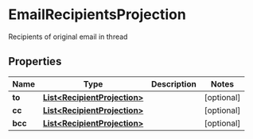 

# EmailRecipientsProjection

Recipients of original email in thread

## Properties

| Name | Type | Description | Notes |
|------------ | ------------- | ------------- | -------------|
|**to** | [**List&lt;RecipientProjection&gt;**](RecipientProjection) |  |  [optional] |
|**cc** | [**List&lt;RecipientProjection&gt;**](RecipientProjection) |  |  [optional] |
|**bcc** | [**List&lt;RecipientProjection&gt;**](RecipientProjection) |  |  [optional] |



